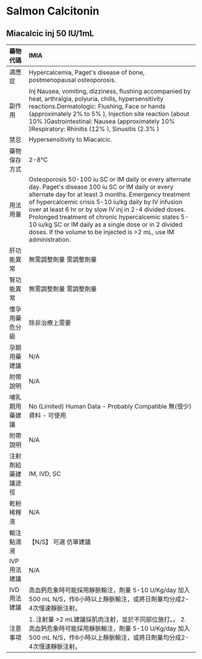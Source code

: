 # Salmon Calcitonin

## Miacalcic inj 50 IU/1mL

| 藥物代碼           | IMIA                                                                                                                                                                                                                                                                                                                                                                                                                                                                         |
|:-------------------|:-----------------------------------------------------------------------------------------------------------------------------------------------------------------------------------------------------------------------------------------------------------------------------------------------------------------------------------------------------------------------------------------------------------------------------------------------------------------------------|
| 適應症             | Hypercalcemia, Paget's disease of bone, postmenopausal osteoporosis.                                                                                                                                                                                                                                                                                                                                                                                                         |
| 副作用             | Inj Nausea, vomiting, dizziness, flushing accompanied by heat, arthralgia, polyuria, chills, hypersensitivity reactions.Dermatologic: Flushing, Face or hands (approximately 2% to 5% ), Injection site reaction (about 10% )Gastrointestinal: Nausea (approximately 10% )Respiratory: Rhinitis (12% ), Sinusitis (2.3% )                                                                                                                                                    |
| 禁忌               | Hypersensitivity to Miacalcic.                                                                                                                                                                                                                                                                                                                                                                                                                                               |
| 藥物保存方式       | 2-8℃                                                                                                                                                                                                                                                                                                                                                                                                                                                                         |
| 用法用量           | Osteoporosis 50-100 iu SC or IM daily or every alternate day. Paget's disease 100 iu SC or IM daily or every alternate day for at least 3 months. Emergency treatment of hypercalcemic crisis 5-10 iu/kg daily by IV infusion over at least 6 hr or by slow IV inj in 2-4 divided doses. Prolonged treatment of chronic hypercalcemic states 5-10 iu/kg SC or IM daily as a single dose or in 2 divided doses. If the volume to be injected is >2 mL, use IM administration. |
| 肝功能異常         | 無需調整劑量  需調整劑量                                                                                                                                                                                                                                                                                                                                                                                                                                                     |
| 腎功能異常         | 無需調整劑量  需調整劑量                                                                                                                                                                                                                                                                                                                                                                                                                                                     |
| 懷孕用藥危分級     | 除非治療上需要                                                                                                                                                                                                                                                                                                                                                                                                                                                               |
| 孕期用藥建議       | N/A                                                                                                                                                                                                                                                                                                                                                                                                                                                                          |
| 附帶說明           | N/A                                                                                                                                                                                                                                                                                                                                                                                                                                                                          |
| 哺乳期用藥建議     | No (Limited) Human Data - Probably Compatible 無(很少)資料 - 可使用                                                                                                                                                                                                                                                                                                                                                                                                          |
| 附帶說明           | N/A                                                                                                                                                                                                                                                                                                                                                                                                                                                                          |
| 注射劑給藥建議途徑 | IM, IVD, SC                                                                                                                                                                                                                                                                                                                                                                                                                                                                  |
| 乾粉稀釋液         | N/A                                                                                                                                                                                                                                                                                                                                                                                                                                                                          |
| 輸注點滴液         | 【N/S】 可選 仿單建議                                                                                                                                                                                                                                                                                                                                                                                                                                                        |
| IVP 用法建議       | N/A                                                                                                                                                                                                                                                                                                                                                                                                                                                                          |
| IVD 用法建議       | 高血鈣危象時可能採用靜脈輸注，劑量 5-10 U/Kg/day 加入500 mL N/S，作6小時以上靜脈輸注，或將日劑量均分成2-4次慢速靜脈注射。                                                                                                                                                                                                                                                                                                                                                    |
| 注意事項           | 1. 注射量 >2 mL建議採肌肉注射，並於不同部位施打。。 2. 高血鈣危象時可能採用靜脈輸注，劑量 5-10 U/Kg/day 加入500 mL N/S，作6小時以上靜脈輸注，或將日劑量均分成2-4次慢速靜脈注射。                                                                                                                                                                                                                                                                                             |


